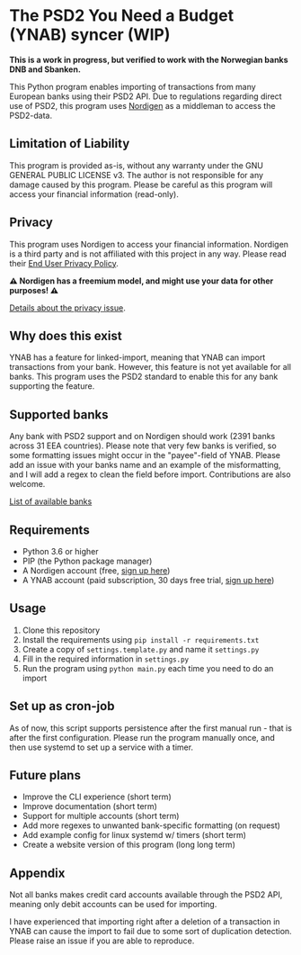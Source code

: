 # The PSD2 You Need a Budget (YNAB) syncer (WIP)

**This is a work in progress, but verified to work with the Norwegian banks DNB and Sbanken.**

This Python program enables importing of transactions from many European banks using their PSD2 API. Due to regulations
regarding direct use of PSD2, this program uses [Nordigen](https://nordigen.com/) as a middleman to access the
PSD2-data.

## Limitation of Liability

This program is provided as-is, without any warranty under the GNU GENERAL PUBLIC LICENSE v3. The author is not
responsible for any damage caused by this program. Please be careful as this program will access your financial
information (read-only).

## Privacy

This program uses Nordigen to access your financial information. Nordigen is a third party and is not affiliated with
this project in any way. Please read
their [End User Privacy Policy](https://nordigen.com/en/company/privacy-policy-end-user/).

**⚠️ Nordigen has a freemium model, and might use your data for other purposes! ⚠️**

[Details about the privacy issue](https://github.com/henricson/psd2ynab/issues/1).

## Why does this exist

YNAB has a feature for linked-import, meaning that YNAB can import transactions from your bank. However, this feature is
not yet available for all banks. This program uses the PSD2 standard to enable this for any bank supporting the feature.

## Supported banks

Any bank with PSD2 support and on Nordigen should work (2391 banks across 31 EEA countries). Please note that very few
banks is
verified, so some
formatting issues might occur
in the "payee"-field of YNAB. Please add an issue with your banks name and an example of the misformatting,
and I will add a regex to clean the field before import. Contributions are also welcome.

[List of available banks](https://nordigen.com/en/coverage/)

## Requirements

- Python 3.6 or higher
- PIP (the Python package manager)
- A Nordigen account (free, [sign up here](https://nordigen.com/))
- A YNAB account (paid subscription, 30 days free trial, [sign up here](https://app.youneedabudget.com/))

## Usage

1. Clone this repository
2. Install the requirements using `pip install -r requirements.txt`
3. Create a copy of `settings.template.py` and name it `settings.py`
4. Fill in the required information in `settings.py`
5. Run the program using `python main.py` each time you need to do an import

## Set up as cron-job

As of now, this script supports persistence after the first manual run - that is after the first configuration. Please run the program manually once, and then use systemd to set up a service with a timer.

## Future plans

- Improve the CLI experience (short term)
- Improve documentation (short term)
- Support for multiple accounts (short term)
- Add more regexes to unwanted bank-specific formatting (on request)
- Add example config for linux systemd w/ timers (short term)
- Create a website version of this program (long long term)

## Appendix

Not all banks makes credit card accounts available through the PSD2 API, meaning only debit accounts can be used for
importing.

I have experienced that importing right after a deletion of a transaction in YNAB can cause the import to fail due to
some sort of duplication detection. Please raise an issue if you are able to reproduce.
